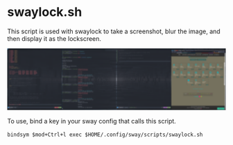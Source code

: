 # swaylock.sh

This script is used with swaylock to take a screenshot, blur the image, and then
display it as the lockscreen.

![Lock screen background image](swaylock.png "Lockscreen background")

To use, bind a key in your sway config that calls this script.

```text
bindsym $mod+Ctrl+l exec $HOME/.config/sway/scripts/swaylock.sh
```
